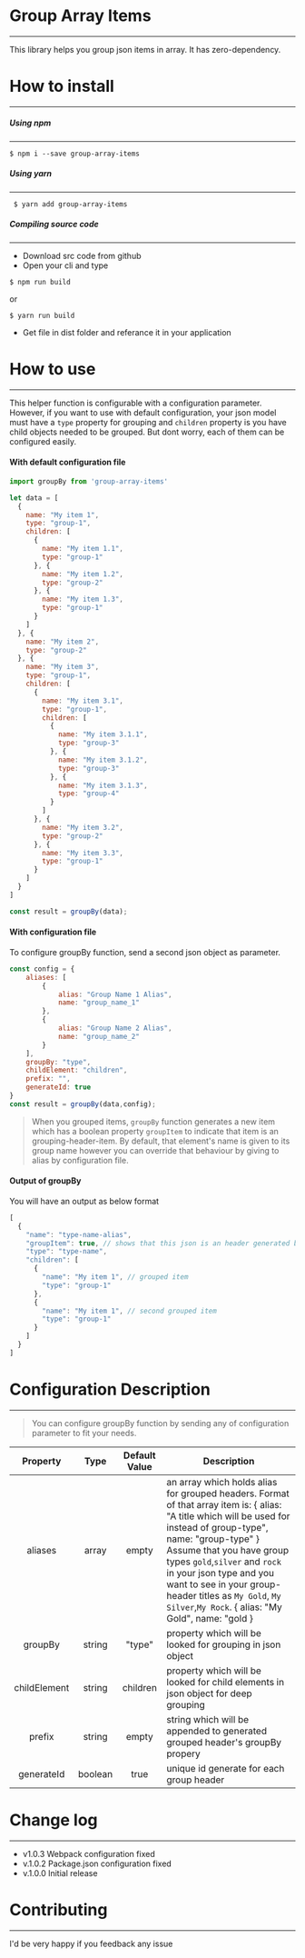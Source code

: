 # Group Array Items
----
This library helps you group json items in array. It has zero-dependency.

# How to install
----
##### Using npm
---
```
$ npm i --save group-array-items
```

##### Using yarn
---
```
 $ yarn add group-array-items
```

##### Compiling source code
---
- Download src code from github
- Open your cli and type
```
$ npm run build
```
or 
```
$ yarn run build
```
- Get file in dist folder and referance it in your application
# How to use
----
This helper function is configurable with a configuration parameter. However, if you want to use with default configuration, your json model must have a `type` property for grouping and `children` property is you have child objects needed to be grouped. But dont worry, each of them can be configured easily.
#### With default configuration file
```javascript
import groupBy from 'group-array-items'

let data = [
  {
    name: "My item 1",
    type: "group-1",
    children: [
      {
        name: "My item 1.1",
        type: "group-1"
      }, {
        name: "My item 1.2",
        type: "group-2"
      }, {
        name: "My item 1.3",
        type: "group-1"
      }
    ]
  }, {
    name: "My item 2",
    type: "group-2"
  }, {
    name: "My item 3",
    type: "group-1",
    children: [
      {
        name: "My item 3.1",
        type: "group-1",
        children: [
          {
            name: "My item 3.1.1",
            type: "group-3"
          }, {
            name: "My item 3.1.2",
            type: "group-3"
          }, {
            name: "My item 3.1.3",
            type: "group-4"
          }
        ]
      }, {
        name: "My item 3.2",
        type: "group-2"
      }, {
        name: "My item 3.3",
        type: "group-1"
      }
    ]
  }
]

const result = groupBy(data);
```
#### With configuration file
To configure groupBy function, send a second json object as parameter.
```javascript
const config = {
    aliases: [
        {
            alias: "Group Name 1 Alias",
            name: "group_name_1"
        },
        {
            alias: "Group Name 2 Alias",
            name: "group_name_2"
        }
    ],
    groupBy: "type",
    childElement: "children",
    prefix: "",
    generateId: true
}
const result = groupBy(data,config);
```
> When you grouped items, `groupBy` function generates a new item which has a boolean property `groupItem` to indicate that item is an grouping-header-item. By default, that element's name is given to its group name however you can override that behaviour by giving to alias by configuration file.
#### Output of groupBy
You will have an output as below format
```javascript
[
  {
    "name": "type-name-alias",
    "groupItem": true, // shows that this json is an header generated by groupBy function
    "type": "type-name",
    "children": [
      {
        "name": "My item 1", // grouped item
        "type": "group-1"
      },
      {
        "name": "My item 1", // second grouped item
        "type": "group-1"
      }
    ]
  }
]
```
# Configuration Description
----
> You can configure groupBy function by sending any of configuration parameter to fit your needs.

|   Property   	|  Type  	| Default Value 	| Description                                                                                                                                                                                                                                                                                                                                                                       	|
|:------------:	|:------:	|:-------------:	|-----------------------------------------------------------------------------------------------------------------------------------------------------------------------------------------------------------------------------------------------------------------------------------------------------------------------------------------------------------------------------------	|
| aliases      	|  array 	|     empty     	| an array which holds alias for grouped headers. Format of that array item is:  {   alias: "A title which will be used for instead of group-type",   name: "group-type" } Assume that you have group types `gold`,`silver` and `rock` in your json type and you want to see in your group-header titles as `My Gold`, `My Silver`,`My Rock`. {   alias: "My Gold",   name: "gold } 	|
| groupBy      	| string 	|     "type"    	| property which will be looked for grouping in json object                                                                                                                                                                                                                                                                                                                         	|
| childElement 	| string 	|    children   	| property which will be looked for child elements in json object for deep grouping                                                                                                                                                                                                                                                                                                 	|
| prefix       	| string 	|     empty     	| string which will be appended to generated grouped header's groupBy propery                                                                                                                                                                                                                                                                                                       	|
| generateId       	| boolean 	|     true     	| unique id generate for each group header                                                                                                                                                                                                                                                                                                       	|

# Change log
----
 - v1.0.3
 Webpack configuration fixed
 - v.1.0.2
  Package.json configuration fixed
- v.1.0.0
Initial release
# Contributing
----
I'd be very happy if you feedback any issue
